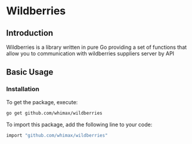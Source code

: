 # Wildberries

## Introduction

Wildberries is a library written in pure Go providing a set of functions that allow you to communication with wildberries suppliers server by API

## Basic Usage

### Installation

To get the package, execute:
```bash
go get github.com/whimax/wildberries
```

To import this package, add the following line to your code:

```bash
import "github.com/whimax/wildberries"
```
